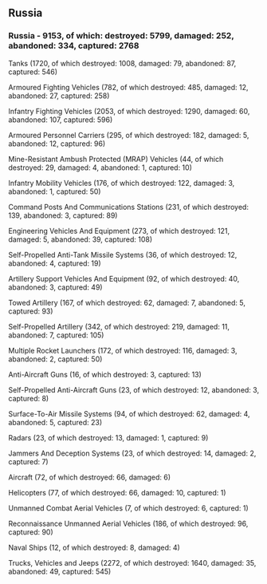 
 
 ## Russia
 
 ### Russia - 9153, of which: destroyed: 5799, damaged: 252, abandoned: 334, captured: 2768

 

 

 Tanks (1720, of which destroyed: 1008, damaged: 79, abandoned: 87, captured: 546)

 Armoured Fighting Vehicles (782, of which destroyed: 485, damaged: 12, abandoned: 27, captured: 258)

 Infantry Fighting Vehicles (2053, of which destroyed: 1290, damaged: 60, abandoned: 107, captured: 596)

 Armoured Personnel Carriers (295, of which destroyed: 182, damaged: 5, abandoned: 12, captured: 96)

 Mine-Resistant Ambush Protected (MRAP) Vehicles (44, of which destroyed: 29, damaged: 4, abandoned: 1, captured: 10)

 Infantry Mobility Vehicles (176, of which destroyed: 122, damaged: 3, abandoned: 1, captured: 50)

 Command Posts And Communications Stations (231, of which destroyed: 139, abandoned: 3, captured: 89)

 Engineering Vehicles And Equipment (273, of which destroyed: 121, damaged: 5, abandoned: 39, captured: 108)

 Self-Propelled Anti-Tank Missile Systems (36, of which destroyed: 12, abandoned: 4, captured: 19)

 Artillery Support Vehicles And Equipment (92, of which destroyed: 40, abandoned: 3, captured: 49)

 Towed Artillery (167, of which destroyed: 62, damaged: 7, abandoned: 5, captured: 93)

 Self-Propelled Artillery (342, of which destroyed: 219, damaged: 11, abandoned: 7, captured: 105)

 Multiple Rocket Launchers (172, of which destroyed: 116, damaged: 3, abandoned: 2, captured: 50)

 Anti-Aircraft Guns (16, of which destroyed: 3, captured: 13)

 Self-Propelled Anti-Aircraft Guns (23, of which destroyed: 12, abandoned: 3, captured: 8)

 Surface-To-Air Missile Systems (94, of which destroyed: 62, damaged: 4, abandoned: 5, captured: 23)

 Radars (23, of which destroyed: 13, damaged: 1, captured: 9)

 Jammers And Deception Systems (23, of which destroyed: 14, damaged: 2, captured: 7)

 Aircraft (72, of which destroyed: 66, damaged: 6)

 Helicopters (77, of which destroyed: 66, damaged: 10, captured: 1)

 Unmanned Combat Aerial Vehicles (7, of which destroyed: 6, captured: 1)

 Reconnaissance Unmanned Aerial Vehicles (186, of which destroyed: 96, captured: 90)

 Naval Ships (12, of which destroyed: 8, damaged: 4)

 Trucks, Vehicles and Jeeps (2272, of which destroyed: 1640, damaged: 35, abandoned: 49, captured: 545)


